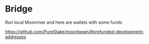 # Bridge

Run local Moonriver and here are wallets with some funds

https://github.com/PureStake/moonbeam/#prefunded-development-addresses

